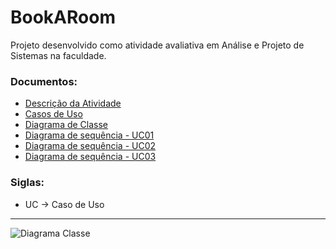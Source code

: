 # BookARoom
Projeto desenvolvido como atividade avaliativa em Análise e Projeto de Sistemas na faculdade.

### Documentos:
- [Descrição da Atividade](https://github.com/deisesan/BookARoom/blob/main/doc/Atividade%20Avaliativa%20-%20DCP%20-%202023.2.pdf)
- [Casos de Uso](https://github.com/deisesan/BookARoom/blob/main/doc/Casos%20de%20Uso%20-%20Resumidos.pdf)
- [Diagrama de Classe](https://github.com/deisesan/BookARoom/blob/main/doc/Diagrama%20Classe.png)
- [Diagrama de sequência - UC01]()
- [Diagrama de sequência - UC02]()
- [Diagrama de sequência - UC03]()

### Siglas:
* UC → Caso de Uso

---

![Diagrama Classe](https://github.com/deisesan/BookARoom/assets/60986602/5a970715-c999-4018-865b-9b01283a0b81)
